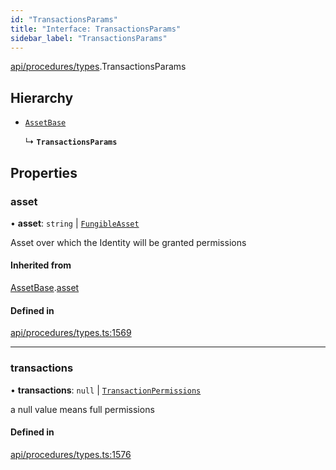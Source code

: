 ```yaml
---
id: "TransactionsParams"
title: "Interface: TransactionsParams"
sidebar_label: "TransactionsParams"
---
```


[api/procedures/types](../../../../../modules/API/Procedures/Types/Types.md).TransactionsParams

## Hierarchy

- [`AssetBase`](../AssetBase/AssetBase.md)

  ↳ **`TransactionsParams`**

## Properties

### asset

• **asset**: `string` \| [`FungibleAsset`](../../../../../classes/API/Entities/Asset/Fungible/FungibleAsset.md)

Asset over which the Identity will be granted permissions

#### Inherited from

[AssetBase](../AssetBase/AssetBase.md).[asset](../AssetBase/AssetBase.md#asset)

#### Defined in

[api/procedures/types.ts:1569](https://github.com/PolymeshAssociation/polymesh-sdk/blob/3cc570ade/src/api/procedures/types.ts#L1569)

___

### transactions

• **transactions**: ``null`` \| [`TransactionPermissions`](../../../Entities/Types/TransactionPermissions/TransactionPermissions.md)

a null value means full permissions

#### Defined in

[api/procedures/types.ts:1576](https://github.com/PolymeshAssociation/polymesh-sdk/blob/3cc570ade/src/api/procedures/types.ts#L1576)

